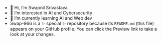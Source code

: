 - 👋 Hi, I’m Swapnil Srivastava
- 👀 I’m interested in AI and Cybersecurity
- 🌱 I’m currently learning AI and Web dev
- Swap-966 is a ✨ special ✨ repository because its `README.md` (this file) appears on your GitHub profile.
You can click the Preview link to take a look at your changes.
  
